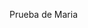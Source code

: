 Prueba de Maria

[^22]:Morley, J., Floridi, L., Kinsey, L., & Elhalal, A. (2020). From what to how: An initial review of publicly available AI ethics tools, methods and research to translate principles into practices. Science and Engineering Ethics, 26(4), 2141–2168. 
